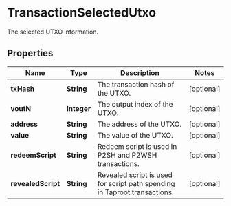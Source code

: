 

# TransactionSelectedUtxo

The selected UTXO information.

## Properties

| Name | Type | Description | Notes |
|------------ | ------------- | ------------- | -------------|
|**txHash** | **String** | The transaction hash of the UTXO. |  [optional] |
|**voutN** | **Integer** | The output index of the UTXO. |  [optional] |
|**address** | **String** | The address of the UTXO. |  [optional] |
|**value** | **String** | The value of the UTXO. |  [optional] |
|**redeemScript** | **String** | Redeem script is used in P2SH and P2WSH transactions. |  [optional] |
|**revealedScript** | **String** | Revealed script is used for script path spending in Taproot transactions. |  [optional] |



